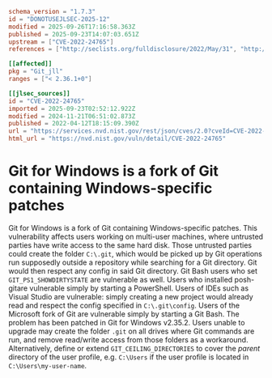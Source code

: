 ```toml
schema_version = "1.7.3"
id = "DONOTUSEJLSEC-2025-12"
modified = 2025-09-26T17:16:58.363Z
published = 2025-09-23T14:07:03.651Z
upstream = ["CVE-2022-24765"]
references = ["http://seclists.org/fulldisclosure/2022/May/31", "http://www.openwall.com/lists/oss-security/2022/04/12/7", "https://git-scm.com/book/en/v2/Appendix-A%3A-Git-in-Other-Environments-Git-in-Bash", "https://git-scm.com/docs/git#Documentation/git.txt-codeGITCEILINGDIRECTORIEScode", "https://github.com/git-for-windows/git/security/advisories/GHSA-vw2c-22j4-2fh2", "https://lists.debian.org/debian-lts-announce/2022/12/msg00025.html", "https://lists.fedoraproject.org/archives/list/package-announce%40lists.fedoraproject.org/message/5PTN5NYEHYN2OQSHSAMCNICZNK2U4QH6/", "https://lists.fedoraproject.org/archives/list/package-announce%40lists.fedoraproject.org/message/BENQYTDGUL6TF3UALY6GSIEXIHUIYNWM/", "https://lists.fedoraproject.org/archives/list/package-announce%40lists.fedoraproject.org/message/DDI325LOO2XBDDKLINOAQJEG6MHAURZE/", "https://lists.fedoraproject.org/archives/list/package-announce%40lists.fedoraproject.org/message/DIKWISWUDFT2FAITYIA6372BVLH3OOOC/", "https://lists.fedoraproject.org/archives/list/package-announce%40lists.fedoraproject.org/message/HVOLER2PIGMHPQMDGG4RDE2KZB74QLA2/", "https://lists.fedoraproject.org/archives/list/package-announce%40lists.fedoraproject.org/message/SLP42KIZ6HACTVZMZLJLFJQ4W2XYT27M/", "https://lists.fedoraproject.org/archives/list/package-announce%40lists.fedoraproject.org/message/TRZG5CDUQ27OWTPC5MQOR4UASNXHWEZS/", "https://lists.fedoraproject.org/archives/list/package-announce%40lists.fedoraproject.org/message/UDZRZAL7QULOB6V7MKT66MOMWJLBJPX4/", "https://lists.fedoraproject.org/archives/list/package-announce%40lists.fedoraproject.org/message/YROCMBWYFKRSS64PO6FUNM6L7LKBUKVW/", "https://security.gentoo.org/glsa/202312-15", "https://support.apple.com/kb/HT213261", "http://seclists.org/fulldisclosure/2022/May/31", "http://www.openwall.com/lists/oss-security/2022/04/12/7", "https://git-scm.com/book/en/v2/Appendix-A%3A-Git-in-Other-Environments-Git-in-Bash", "https://git-scm.com/docs/git#Documentation/git.txt-codeGITCEILINGDIRECTORIEScode", "https://github.com/git-for-windows/git/security/advisories/GHSA-vw2c-22j4-2fh2", "https://lists.debian.org/debian-lts-announce/2022/12/msg00025.html", "https://lists.fedoraproject.org/archives/list/package-announce%40lists.fedoraproject.org/message/5PTN5NYEHYN2OQSHSAMCNICZNK2U4QH6/", "https://lists.fedoraproject.org/archives/list/package-announce%40lists.fedoraproject.org/message/BENQYTDGUL6TF3UALY6GSIEXIHUIYNWM/", "https://lists.fedoraproject.org/archives/list/package-announce%40lists.fedoraproject.org/message/DDI325LOO2XBDDKLINOAQJEG6MHAURZE/", "https://lists.fedoraproject.org/archives/list/package-announce%40lists.fedoraproject.org/message/DIKWISWUDFT2FAITYIA6372BVLH3OOOC/", "https://lists.fedoraproject.org/archives/list/package-announce%40lists.fedoraproject.org/message/HVOLER2PIGMHPQMDGG4RDE2KZB74QLA2/", "https://lists.fedoraproject.org/archives/list/package-announce%40lists.fedoraproject.org/message/SLP42KIZ6HACTVZMZLJLFJQ4W2XYT27M/", "https://lists.fedoraproject.org/archives/list/package-announce%40lists.fedoraproject.org/message/TRZG5CDUQ27OWTPC5MQOR4UASNXHWEZS/", "https://lists.fedoraproject.org/archives/list/package-announce%40lists.fedoraproject.org/message/UDZRZAL7QULOB6V7MKT66MOMWJLBJPX4/", "https://lists.fedoraproject.org/archives/list/package-announce%40lists.fedoraproject.org/message/YROCMBWYFKRSS64PO6FUNM6L7LKBUKVW/", "https://security.gentoo.org/glsa/202312-15", "https://support.apple.com/kb/HT213261"]

[[affected]]
pkg = "Git_jll"
ranges = ["< 2.36.1+0"]

[[jlsec_sources]]
id = "CVE-2022-24765"
imported = 2025-09-23T02:52:12.922Z
modified = 2024-11-21T06:51:02.873Z
published = 2022-04-12T18:15:09.390Z
url = "https://services.nvd.nist.gov/rest/json/cves/2.0?cveId=CVE-2022-24765"
html_url = "https://nvd.nist.gov/vuln/detail/CVE-2022-24765"
```

# Git for Windows is a fork of Git containing Windows-specific patches

Git for Windows is a fork of Git containing Windows-specific patches. This vulnerability affects users working on multi-user machines, where untrusted parties have write access to the same hard disk. Those untrusted parties could create the folder `C:\.git`, which would be picked up by Git operations run supposedly outside a repository while searching for a Git directory. Git would then respect any config in said Git directory. Git Bash users who set `GIT_PS1_SHOWDIRTYSTATE` are vulnerable as well. Users who installed posh-gitare vulnerable simply by starting a PowerShell. Users of IDEs such as Visual Studio are vulnerable: simply creating a new project would already read and respect the config specified in `C:\.git\config`. Users of the Microsoft fork of Git are vulnerable simply by starting a Git Bash. The problem has been patched in Git for Windows v2.35.2. Users unable to upgrade may create the folder `.git` on all drives where Git commands are run, and remove read/write access from those folders as a workaround. Alternatively, define or extend `GIT_CEILING_DIRECTORIES` to cover the *parent* directory of the user profile, e.g. `C:\Users` if the user profile is located in `C:\Users\my-user-name`.

